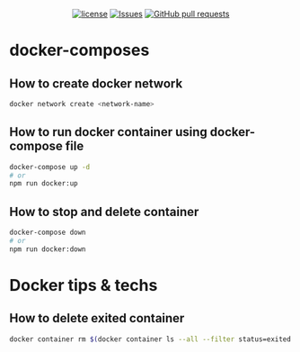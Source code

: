 <p align="center">
  <a href="https://github.com/mingyuchoo/docker-composes/blob/main/LICENSE"><img alt="license" src="https://img.shields.io/github/license/mingyuchoo/docker-composes"/></a>
  <a href="https://github.com/mingyuchoo/docker-composes/issues"><img alt="Issues" src="https://img.shields.io/github/issues/mingyuchoo/docker-composes?color=appveyor" /></a>
  <a href="https://github.com/mingyuchoo/docker-composes/pulls"><img alt="GitHub pull requests" src="https://img.shields.io/github/issues-pr/mingyuchoo/docker-composes?color=appveyor" /></a>
</p>

# docker-composes

## How to create docker network

```bash
docker network create <network-name>
```

## How to run docker container using docker-compose file

```bash
docker-compose up -d
# or
npm run docker:up
```

## How to stop and delete container

```bash
docker-compose down
# or
npm run docker:down
```

# Docker tips & techs

## How to delete exited container

```bash
docker container rm $(docker container ls --all --filter status=exited --filter status=created --quiet)
```
